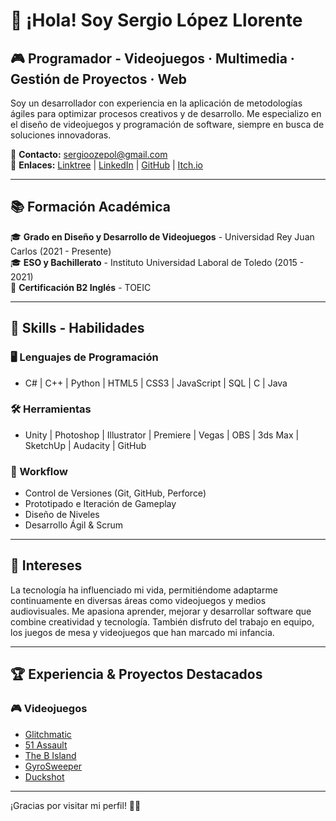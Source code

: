 # 👋 ¡Hola! Soy Sergio López Llorente

## 🎮 Programador - Videojuegos · Multimedia · Gestión de Proyectos · Web

Soy un desarrollador con experiencia en la aplicación de metodologías ágiles para optimizar procesos creativos y de desarrollo. Me especializo en el diseño de videojuegos y programación de software, siempre en busca de soluciones innovadoras.

📧 **Contacto:** [sergioozepol@gmail.com](mailto:sergioozepol@gmail.com)  
🔗 **Enlaces:** [Linktree](https://linktr.ee/sergiolopezllorente) | [LinkedIn](https://www.linkedin.com/in/sergiolopezllorente/) | [GitHub](https://github.com/SergioZepol) | [Itch.io](https://sergiozepol.itch.io)

---

## 📚 Formación Académica

🎓 **Grado en Diseño y Desarrollo de Videojuegos** - Universidad Rey Juan Carlos (2021 - Presente)  
🎓 **ESO y Bachillerato** - Instituto Universidad Laboral de Toledo (2015 - 2021)  
📜 **Certificación B2 Inglés** - TOEIC

---

## 🚀 Skills - Habilidades

### 🖥️ Lenguajes de Programación
- C# | C++ | Python | HTML5 | CSS3 | JavaScript | SQL | C | Java

### 🛠️ Herramientas
- Unity | Photoshop | Illustrator | Premiere | Vegas | OBS | 3ds Max | SketchUp | Audacity | GitHub

### 🔄 Workflow
- Control de Versiones (Git, GitHub, Perforce)
- Prototipado e Iteración de Gameplay
- Diseño de Niveles
- Desarrollo Ágil & Scrum

---

## 🎯 Intereses

La tecnología ha influenciado mi vida, permitiéndome adaptarme continuamente en diversas áreas como videojuegos y medios audiovisuales. Me apasiona aprender, mejorar y desarrollar software que combine creatividad y tecnología. También disfruto del trabajo en equipo, los juegos de mesa y videojuegos que han marcado mi infancia.

---

## 🏆 Experiencia & Proyectos Destacados

### 🎮 Videojuegos
- [Glitchmatic](https://pixelsup.itch.io/glitchmatic)
- [51 Assault](https://github.com/PoceroJunior/51-Assault)
- [The B Island](https://github.com/hotdogwithdog/The-b-Island)
- [GyroSweeper](https://github.com/SergioZepol/GyroSweeper)
- [Duckshot](https://github.com/SergioZepol/Duckshot)

---

¡Gracias por visitar mi perfil! 🚀✨

